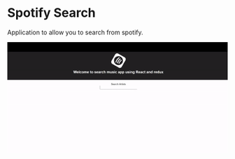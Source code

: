 Spotify Search
==================

Application to allow you to search from spotify.

<img src="demo1.gif" alt="screenshot"/>

